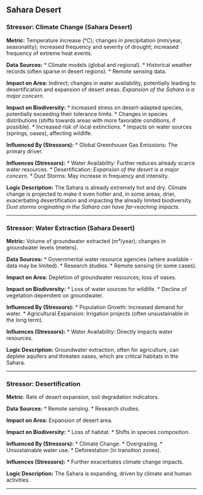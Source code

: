 ## Sahara Desert

### Stressor: Climate Change (Sahara Desert)

**Metric:** Temperature increase (°C); changes in precipitation (mm/year, seasonality); increased frequency and severity of drought; increased frequency of extreme heat events.

**Data Sources:**
    *   Climate models (global and regional).
    *   Historical weather records (often sparse in desert regions).
    *   Remote sensing data.

**Impact on Area:** Indirect; changes in water availability, potentially leading to desertification and expansion of desert areas. *Expansion of the Sahara is a major concern.*

**Impact on Biodiversity:**
    *   Increased stress on desert-adapted species, potentially exceeding their tolerance limits.
    *   Changes in species distributions (shifts towards areas with more favorable conditions, if possible).
    *   Increased risk of local extinctions.
    *   Impacts on water sources (springs, oases), affecting wildlife.

**Influenced By (Stressors):**
    *   Global Greenhouse Gas Emissions: The primary driver.

**Influences (Stressors):**
    *   Water Availability: Further reduces already scarce water resources.
    *   Desertification: *Expansion of the desert is a major concern.*
    *   Dust Storms: May increase in frequency and intensity.

**Logic Description:**  The Sahara is already extremely hot and dry. Climate change is projected to make it even hotter and, in some areas, drier, exacerbating desertification and impacting the already limited biodiversity.  *Dust storms originating in the Sahara can have far-reaching impacts.*

---

### Stressor: Water Extraction (Sahara Desert)

**Metric:** Volume of groundwater extracted (m³/year); changes in groundwater levels (meters).

**Data Sources:**
    *   Governmental water resource agencies (where available - data may be limited).
    *   Research studies.
    *   Remote sensing (in some cases).

**Impact on Area:** Depletion of groundwater resources; loss of oases.

**Impact on Biodiversity:**
    *   Loss of water sources for wildlife.
    *   Decline of vegetation dependent on groundwater.

**Influenced By (Stressors):**
    *   Population Growth: Increased demand for water.
    *   Agricultural Expansion: Irrigation projects (often unsustainable in the long term).

**Influences (Stressors):**
    *   Water Availability: Directly impacts water resources.

**Logic Description:** Groundwater extraction, often for agriculture, can deplete aquifers and threaten oases, which are critical habitats in the Sahara.

---
### Stressor: Desertification

**Metric**: Rate of desert expansion, soil degradation indicators.

**Data Sources:**
         * Remote sensing.
         * Research studies.

**Impact on Area:** Expansion of desert area.

**Impact on Biodiversity:**
        *   Loss of habitat.
        *   Shifts in species composition.

**Influenced By (Stressors):**
        *   Climate Change.
       * Overgrazing.
      * Unsustainable water use.
        *   Deforestation (in transition zones).

**Influences (Stressors):**
       * Further exacerbates climate change impacts.

**Logic Description:** The Sahara is expanding, driven by climate and human activities.

---